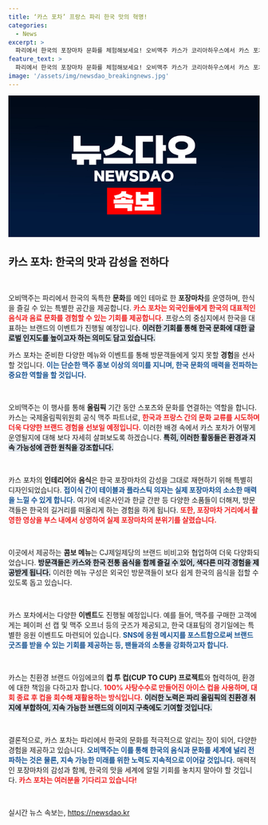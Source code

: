 ```yaml
---
title: ‘카스 포차’ 프랑스 파리 한국 맛의 혁명!
categories:
  - News
excerpt: >
  파리에서 한국의 포장마차 문화를 체험해보세요! 오비맥주 카스가 코리아하우스에서 카스 포차를 선보이며, 한식 콤보와 다양한 이벤트로 화려한 올림픽 분위기를 만끽할 기회를 제공합니다.
feature_text: >
  파리에서 한국의 포장마차 문화를 체험해보세요! 오비맥주 카스가 코리아하우스에서 카스 포차를 선보이며, 한식 콤보와 다양한 이벤트로 화려한 올림픽 분위기를 만끽할 기회를 제공합니다.
image: '/assets/img/newsdao_breakingnews.jpg'
---
```


<p><img src="/assets/img/newsdao_breakingnews.jpg" alt="flaretime 속보" /></p>

<h2 data-ke-size="size26">카스 포차: 한국의 맛과 감성을 전하다</h2>

<p data-ke-size="size16">&nbsp;</p>

<p>오비맥주는 파리에서 한국의 독특한 <strong>문화</strong>를 메인 테마로 한 <strong>포장마차</strong>를 운영하며, 한식을 즐길 수 있는 특별한 공간을 제공합니다. <b><span style="color: #ee2323;">카스 포차는 외국인들에게 한국의 대표적인 음식과 음료 문화를 경험할 수 있는 기회를 제공합니다.</span></b> 프랑스의 중심지에서 한국을 대표하는 브랜드의 이벤트가 진행될 예정입니다. <b><span style="background-color: #21538527;">이러한 기회를 통해 한국 문화에 대한 글로벌 인지도를 높이고자 하는 의미도 담고 있습니다.</span></b> </p>

<p>카스 포차는 준비한 다양한 메뉴와 이벤트를 통해 방문객들에게 잊지 못할 <strong>경험</strong>을 선사할 것입니다. <b><span style="color: #1a5490;">이는 단순한 맥주 홍보 이상의 의미를 지니며, 한국 문화의 매력을 전파하는 중요한 역할을 할 것입니다.</span></b></p>

<p data-ke-size="size16">&nbsp;</p>

<p>오비맥주는 이 행사를 통해 <strong>올림픽</strong> 기간 동안 스포츠와 문화를 연결하는 역할을 합니다. 카스는 국제올림픽위원회 공식 맥주 파트너로, <b><span style="color: #ee2323;">한국과 프랑스 간의 문화 교류를 시도하며 더욱 다양한 브랜드 경험을 선보일 예정입니다.</span></b> 이러한 배경 속에서 카스 포차가 어떻게 운영될지에 대해 보다 자세히 살펴보도록 하겠습니다. <b><span style="background-color: #21538527;">특히, 이러한 활동들은 환경과 지속 가능성에 관한 원칙을 강조합니다.</span></b></p>

<p data-ke-size="size16">&nbsp;</p>

<p>카스 포차의 <strong>인테리어</strong>와 <strong>음식</strong>은 한국 포장마차의 감성을 그대로 재현하기 위해 특별히 디자인되었습니다. <b><span style="color: #1a5490;">접이식 간이 테이블과 플라스틱 의자는 실제 포장마차의 소소한 매력을 느낄 수 있게 합니다.</span></b> 여기에 네온사인과 한글 간판 등 다양한 소품들이 더해져, 방문객들은 한국의 길거리를 떠올리게 하는 경험을 하게 됩니다. <b><span style="color: #ee2323;">또한, 포장마차 거리에서 촬영한 영상을 부스 내에서 상영하여 실제 포장마차의 분위기를 살렸습니다.</span></b></p>

<p data-ke-size="size16">&nbsp;</p>

<p>이곳에서 제공하는 <strong>콤보 메뉴</strong>는 CJ제일제당의 브랜드 비비고와 협업하여 더욱 다양화되었습니다. <b><span style="background-color: #21538527;">방문객들은 카스와 한국 전통 음식을 함께 즐길 수 있어, 색다른 <strong>미각 경험</strong>을 제공받게 됩니다.</span></b> 이러한 메뉴 구성은 외국인 방문객들이 보다 쉽게 한국의 음식을 접할 수 있도록 돕고 있습니다.</p>

<p data-ke-size="size16">&nbsp;</p>

<p>카스 포차에서는 다양한 <strong>이벤트</strong>도 진행될 예정입니다. 예를 들어, 맥주를 구매한 고객에게는 페이퍼 선 캡 및 맥주 오프너 등의 굿즈가 제공되고, 한국 대표팀의 경기일에는 특별한 응원 이벤트도 마련되어 있습니다. <b><span style="color: #1a5490;">SNS에 응원 메시지를 포스트함으로써 브랜드 굿즈를 받을 수 있는 기회를 제공하는 등, 팬들과의 <strong>소통</strong>을 강화하고자 합니다.</span></b></p>

<p data-ke-size="size16">&nbsp;</p>

<p>카스는 친환경 브랜드 아임에코의 <strong>컵 투 컵(CUP TO CUP) 프로젝트</strong>와 협력하여, 환경에 대한 책임을 다하고자 합니다. <b><span style="color: #ee2323;">100% 사탕수수로 만들어진 아이스 컵을 사용하며, 대회 종료 후 컵을 회수해 재활용하는 방식입니다.</span></b> <b><span style="background-color: #21538527;">이러한 노력은 파리 올림픽의 친환경 취지에 부합하여, 지속 가능한 브랜드의 이미지 구축에도 기여할 것입니다.</span></b></p>

<p data-ke-size="size16">&nbsp;</p>

<p>결론적으로, 카스 포차는 파리에서 한국의 문화를 적극적으로 알리는 장이 되어, 다양한 경험을 제공하고 있습니다. <b><span style="color: #1a5490;">오비맥주는 이를 통해 한국의 음식과 문화를 세계에 널리 전파하는 것은 물론, 지속 가능한 미래를 위한 노력도 지속적으로 이어갈 것입니다.</span></b> 매력적인 포장마차의 감성과 함께, 한국의 맛을 세계에 알릴 기회를 놓치지 말아야 할 것입니다. <b><span style="color: #ee2323;">카스 포차는 여러분을 기다리고 있습니다!</span></b></p>

<p data-ke-size="size16">&nbsp;</p>
실시간 뉴스 속보는, <a href="https://newsdao.kr" rel="dofollow">https://newsdao.kr</a>



